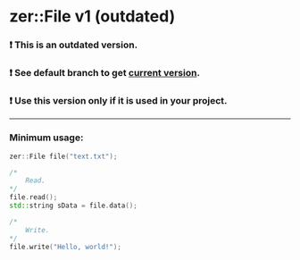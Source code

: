 # zer::File v1 (outdated)

### :exclamation: This is an outdated version.
### :exclamation: See default branch to get [current version](https://github.com/ZERDICORP/file-lib).
### :exclamation: Use this version only if it is used in your project.

***

### Minimum usage:
```cpp
zer::File file("text.txt");

/*
    Read.
*/
file.read();
std::string sData = file.data();

/*
    Write.
*/
file.write("Hello, world!");
```
